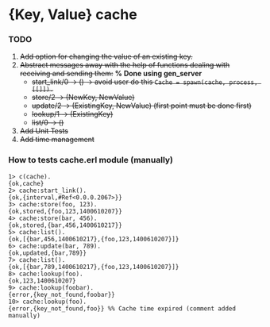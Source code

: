 # {Key, Value} cache
### TODO
1. ~~Add option for changing the value of an existing key.~~
2. ~~Abstract messages away with the help of functions dealing with receiving and sending them:~~ **% Done using gen_server**
      * ~~start_link/0 -> () -> avoid user do this `Cache = spawn(cache, process, [[]]).`~~
      * ~~store/2 -> (NewKey, NewValue)~~
      * ~~update/2 -> (ExistingKey, NewValue) (first point must be done first)~~
      * ~~lookup/1 -> (ExistingKey)~~
      * ~~list/0 -> ()~~
3. ~~Add Unit Tests~~
4. ~~Add time management~~

### How to tests cache.erl module (manually)
```
1> c(cache).
{ok,cache}
2> cache:start_link().
{ok,{interval,#Ref<0.0.0.2067>}}
3> cache:store(foo, 123).
{ok,stored,{foo,123,1400610207}}
4> cache:store(bar, 456).
{ok,stored,{bar,456,1400610217}}
5> cache:list().
{ok,[{bar,456,1400610217},{foo,123,1400610207}]}
6> cache:update(bar, 789).
{ok,updated,{bar,789}}
7> cache:list().
{ok,[{bar,789,1400610217},{foo,123,1400610207}]}
8> cache:lookup(foo).
{ok,123,1400610207}
9> cache:lookup(foobar).
{error,{key_not_found,foobar}}
10> cache:lookup(foo).   
{error,{key_not_found,foo}} %% Cache time expired (comment added manually)
```
